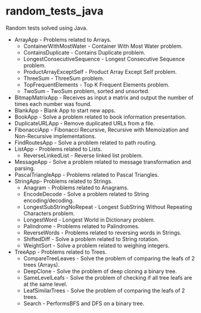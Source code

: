 # random_tests_java
Random tests solved using Java.

* ArrayApp - Problems related to Arrays.
  * ContainerWithMostWater - Container With Most Water problem.
  * ContainsDuplicate - Contains Duplicate problem.
  * LongestConsecutiveSequence - Longest Consecutive Sequence problem.
  * ProductArrayExceptSelf - Product Array Except Self problem.
  * ThreeSum - ThreeSum problem.
  * TopFrequentElements - Top K Frequent Elements problem.   
  * TwoSum - TwoSum problem, sorted and unsorted.  
* BitmapMatrixApp - Receives as input a matrix and output the number of times each number was found.
* BlankApp - Blank App to start new apps.
* BookApp - Solve a problem related to book information presentation.
* DuplicateURLApp - Remove duplicated URLs from a file.
* FibonacciApp - Fibonacci Recursive, Recursive with Memoization and Non-Recursive implementations. 
* FindRoutesApp - Solve a problem related to path routing.
* ListApp - Problems related to Lists.
  * ReverseLinkedList - Reverse linked list problem.
* MessageApp - Solve a problem related to message transformation and parsing.
* PascalTriangleApp - Problems related to Pascal Triangles.
* StringApp- Problems related to Strings.
  * Anagram - Problems related to Anagrams.
  * EncodeDecode - Solve a problem related to String encoding/decoding.
  * LongestSubStringNoRepeat - Longest SubString Without Repeating Characters problem.
  * LongestWord - Longest World in Dictionary problem.
  * Palindrome - Problems related to Palindromes.
  * ReverseWords - Problems related to reversing words in Strings.
  * ShiftedDiff - Solve a problem related to String rotation.
  * WeightSort - Solve a problem related to weighing integers.
* TreeApp - Problems related to Trees.
  * CompareTreeLeaves - Solve the problem of comparing the leafs of 2 trees (Arrays).
  * DeepClone - Solve the problem of deep cloning a binary tree.
  * SameLevelLeafs - Solve the problem of checking if all tree leafs are at the same level.
  * LeafSimilarTrees - Solve the problem of comparing the leafs of 2 trees.
  * Search - PerformsBFS and DFS on a binary tree.